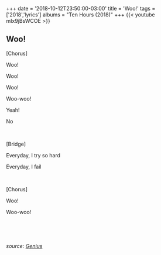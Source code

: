 +++
date = '2018-10-12T23:50:00-03:00'
title = 'Woo!'
tags = ['2018','lyrics']
albums = "Ten Hours (2018)"
+++
{{< youtube mIx9jBsWCOE >}}

## Woo!

[Chorus]

Woo!

Woo!

Woo!

Woo-woo!

Yeah!

No



&nbsp;

[Bridge]

Everyday, I try so hard

Everyday, I fail


&nbsp;

[Chorus]

Woo!

Woo-woo!

&nbsp;

&nbsp;

_source: [Genius](https://genius.com/artists/First-of-october)_

